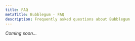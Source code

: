 ```yaml
---
title: FAQ
metaTitle: Bubblegum - FAQ
description: Frequently asked questions about Bubblegum
---
```


_Coming soon..._
